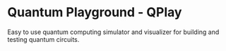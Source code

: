 # Quantum Playground -  QPlay

Easy to use quantum computing simulator and visualizer for building and testing quantum circuits.